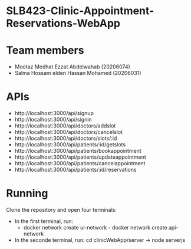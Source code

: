 # SLB423-Clinic-Appointment-Reservations-WebApp

# Team members
- Mootaz Medhat Ezzat Abdelwahab    (20206074)
- Salma Hossam elden Hassan Mohamed (20206031)

# APIs 
- http://localhost:3000/api/signup
- http://localhost:3000/api/signin
- http://localhost:3000/api/doctors/addslot
- http://localhost:3000/api/doctors/cancelslot
- http://localhost:3000/api/doctors/slots/:id
- http://localhost:3000/api/patients/:id/getslots
- http://localhost:3000/api/patients/bookappointment
- http://localhost:3000/api/patients/updateappointment
- http://localhost:3000/api/patients/cancelappointment
- http://localhost:3000/api/patients/:id/reservations

# Running
Clone the repository and open four terminals:
- In the first terminal, run:
  - docker network create ui-network                                                                                                                                                        - docker network create api-network
- In the seconde terminal, run:
cd clinicWebApp/server -> node serverjs
